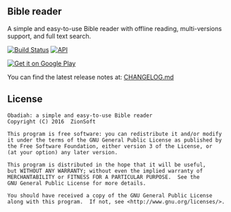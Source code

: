 Bible reader
------------

A simple and easy-to-use Bible reader with offline reading, multi-versions support, and full text search.

[![Build Status](https://api.travis-ci.org/ZionSoft/Obadiah.svg?branch=master)](https://travis-ci.org/ZionSoft/Obadiah) [![API](https://img.shields.io/badge/API-15%2B-green.svg?style=flat)](https://developer.android.com/about/versions/android-4.0.3.html)

[![Get it on Google Play](https://developer.android.com/images/brand/en_generic_rgb_wo_45.png)](https://play.google.com/store/apps/details?id=net.zionsoft.obadiah)

You can find the latest release notes at: [CHANGELOG.md](CHANGELOG.md)

License
-------
    Obadiah: a simple and easy-to-use Bible reader
    Copyright (C) 2016  ZionSoft

    This program is free software: you can redistribute it and/or modify
    it under the terms of the GNU General Public License as published by
    the Free Software Foundation, either version 3 of the License, or
    (at your option) any later version.

    This program is distributed in the hope that it will be useful,
    but WITHOUT ANY WARRANTY; without even the implied warranty of
    MERCHANTABILITY or FITNESS FOR A PARTICULAR PURPOSE.  See the
    GNU General Public License for more details.

    You should have received a copy of the GNU General Public License
    along with this program.  If not, see <http://www.gnu.org/licenses/>.
